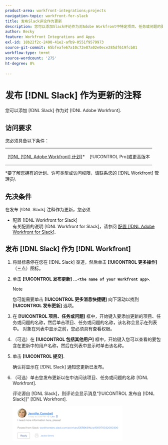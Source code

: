 ```yaml
---
product-area: workfront-integrations;projects
navigation-topic: workfront-for-slack
title: 发布Slack评论作为更新
description: 您可以添加Slack评论作为对Adobe Workfront中特定项目、任务或问题的更新。
author: Becky
feature: Workfront Integrations and Apps
exl-id: 18b22f2c-2490-41e2-afb9-0551f9579973
source-git-commit: 65bfeafe67a10c72e87a02e0ece285df619fcb81
workflow-type: tm+mt
source-wordcount: '275'
ht-degree: 0%

---
```


# 发布 [!DNL Slack] 作为更新的注释

您可以添加 [!DNL Slack] 作为对 [!DNL Adobe Workfront].

## 访问要求

您必须具备以下条件：

<table style="table-layout:auto"> 
 <col> 
 </col> 
 <col> 
 </col> 
 <tbody> 
  <tr> 
   <td role="rowheader"><a href="https://www.workfront.com/plans" target="_blank">[!DNL [!DNL Adobe Workfront] 计划]</a>*</td> 
   <td> <p>[!UICONTROL Pro]或更高版本</p> </td> 
  </tr> 
 </tbody> 
</table>

&#42;要了解您拥有的计划、许可类型或访问权限，请联系您的 [!DNL Workfront] 管理员\

## 先决条件

在发布 [!DNL Slack] 注释作为更新，您必须

* 配置 [!DNL Workfront for Slack]\
   有关配置的说明 [!DNL Workfront for Slack]，请参阅 [配置 [!DNL Adobe Workfront for Slack]](../../workfront-integrations-and-apps/using-workfront-with-slack/configure-workfront-for-slack.md).

## 发布 [!DNL Slack] 作为 [!DNL Workfront]

1. 将鼠标悬停在您在 [!DNL Slack] 渠道，然后单击 **[!UICONTROL 更多操作]** （三点）图标。

1. 单击 **[!UICONTROL 发布更新] ...`<the name of your Workfront app>`**.

   >[!NOTE]
   >
   >您可能需要单击 **[!UICONTROL 更多消息快捷键]** 向下滚动以找到 **[!UICONTROL 发布更新]** 选项。
1. 在 **[!UICONTROL 项目、任务或问题]** 框中，开始键入要添加更新的项目、任务或问题的名称，然后单击项目、任务或问题的名称，该名称会显示在列表中。 对象在列表中显示之前，您必须具有查看权限。
1. （可选）在 **[!UICONTROL 包括其他用户]** 框中，开始键入您可以查看的要包含在更新中的用户名称，然后在列表中显示时单击该名称。
1. 单击 **[!UICONTROL 提交]**.

   确认将显示在 [!DNL Slack] 通知您更新已发布。

1. （可选）单击您发布更新以在中访问该项目、任务或问题的名称 [!DNL Workfront].

   评论源自 [!DNL Slack]，则评论会显示消息“[!UICONTROL 发布自 [!DNL Slack]]&quot; [!DNL Workfront].

   ![](assets/slack-update-posted-from-slack-350x112.png)
